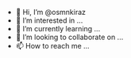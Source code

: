 - 👋 Hi, I’m @osmnkiraz
- 👀 I’m interested in ...
- 🌱 I’m currently learning ...
- 💞️ I’m looking to collaborate on ...
- 📫 How to reach me ...

<!---
osmnkiraz/osmnkiraz is a ✨ special ✨ repository because its `README.md` (this file) appears on your GitHub profile.
You can click the Preview link to take a look at your changes.
--->
